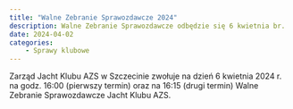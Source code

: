 ```yaml
---
title: "Walne Zebranie Sprawozdawcze 2024"
description: Walne Zebranie Sprawozdawcze odbędzie się 6 kwietnia br. 
date: 2024-04-02
categories:
    - Sprawy klubowe
---
```


Zarząd Jacht Klubu AZS w Szczecinie zwołuje na dzień 6 kwietnia 2024 r. na godz. 16:00 (pierwszy termin) oraz na 16:15 (drugi termin) Walne Zebranie Sprawozdawcze Jacht Klubu AZS.
